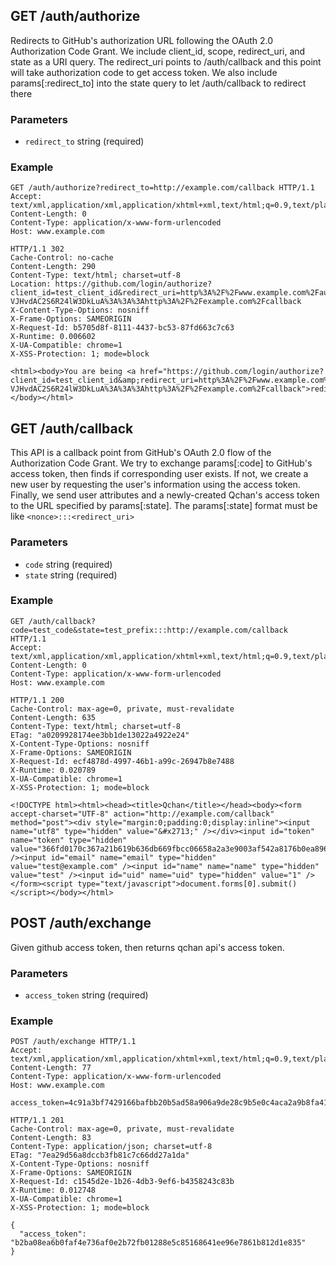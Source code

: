 ## GET /auth/authorize
Redirects to GitHub's authorization URL following the OAuth 2.0 Authorization Code Grant.
We include client_id, scope, redirect_uri, and state as a URI query.
The redirect_uri points to /auth/callback and this point will take authorization code to get access token.
We also include params[:redirect_to] into the state query to let /auth/callback to redirect there


### Parameters
* `redirect_to` string (required)

### Example
```
GET /auth/authorize?redirect_to=http://example.com/callback HTTP/1.1
Accept: text/xml,application/xml,application/xhtml+xml,text/html;q=0.9,text/plain;q=0.8,image/png,*/*;q=0.5
Content-Length: 0
Content-Type: application/x-www-form-urlencoded
Host: www.example.com
```

```
HTTP/1.1 302
Cache-Control: no-cache
Content-Length: 290
Content-Type: text/html; charset=utf-8
Location: https://github.com/login/authorize?client_id=test_client_id&redirect_uri=http%3A%2F%2Fwww.example.com%2Fauth%2Fcallback&scope=public%2Cuser&state=-VJHvdAC2S6R24lW3DkLuA%3A%3A%3Ahttp%3A%2F%2Fexample.com%2Fcallback
X-Content-Type-Options: nosniff
X-Frame-Options: SAMEORIGIN
X-Request-Id: b5705d8f-8111-4437-bc53-87fd663c7c63
X-Runtime: 0.006602
X-UA-Compatible: chrome=1
X-XSS-Protection: 1; mode=block

<html><body>You are being <a href="https://github.com/login/authorize?client_id=test_client_id&amp;redirect_uri=http%3A%2F%2Fwww.example.com%2Fauth%2Fcallback&amp;scope=public%2Cuser&amp;state=-VJHvdAC2S6R24lW3DkLuA%3A%3A%3Ahttp%3A%2F%2Fexample.com%2Fcallback">redirected</a>.</body></html>
```

## GET /auth/callback
This API is a callback point from GitHub's OAuth 2.0 flow of the Authorization Code Grant.
We try to exchange params[:code] to GitHub's access token, then finds if corresponding user exists.
If not, we create a new user by requesting the user's information using the access token.
Finally, we send user attributes and a newly-created Qchan's access token
to the URL specified by params[:state].
The params[:state] format must be like `<nonce>:::<redirect_uri>`


### Parameters
* `code` string (required)
* `state` string (required)

### Example
```
GET /auth/callback?code=test_code&state=test_prefix:::http://example.com/callback HTTP/1.1
Accept: text/xml,application/xml,application/xhtml+xml,text/html;q=0.9,text/plain;q=0.8,image/png,*/*;q=0.5
Content-Length: 0
Content-Type: application/x-www-form-urlencoded
Host: www.example.com
```

```
HTTP/1.1 200
Cache-Control: max-age=0, private, must-revalidate
Content-Length: 635
Content-Type: text/html; charset=utf-8
ETag: "a0209928174ee3bb1de13022a4922e24"
X-Content-Type-Options: nosniff
X-Frame-Options: SAMEORIGIN
X-Request-Id: ecf4878d-4997-46b1-a99c-26947b8e7488
X-Runtime: 0.020789
X-UA-Compatible: chrome=1
X-XSS-Protection: 1; mode=block

<!DOCTYPE html><html><head><title>Qchan</title></head><body><form accept-charset="UTF-8" action="http://example.com/callback" method="post"><div style="margin:0;padding:0;display:inline"><input name="utf8" type="hidden" value="&#x2713;" /></div><input id="token" name="token" type="hidden" value="366fd0170c367a21b619b636db669fbcc06658a2a3e9003af542a8176b0ea896" /><input id="email" name="email" type="hidden" value="test@example.com" /><input id="name" name="name" type="hidden" value="test" /><input id="uid" name="uid" type="hidden" value="1" /></form><script type="text/javascript">document.forms[0].submit()</script></body></html>
```

## POST /auth/exchange
Given github access token, then returns qchan api's access token.

### Parameters
* `access_token` string (required)

### Example
```
POST /auth/exchange HTTP/1.1
Accept: text/xml,application/xml,application/xhtml+xml,text/html;q=0.9,text/plain;q=0.8,image/png,*/*;q=0.5
Content-Length: 77
Content-Type: application/x-www-form-urlencoded
Host: www.example.com

access_token=4c91a3bf7429166bafbb20b5ad58a906a9de28c9b5e0c4aca2a9b8fa41f6584c
```

```
HTTP/1.1 201
Cache-Control: max-age=0, private, must-revalidate
Content-Length: 83
Content-Type: application/json; charset=utf-8
ETag: "7ea29d56a8dccb3fb81c7c66dd27a1da"
X-Content-Type-Options: nosniff
X-Frame-Options: SAMEORIGIN
X-Request-Id: c1545d2e-1b26-4db3-9ef6-b4358243c83b
X-Runtime: 0.012748
X-UA-Compatible: chrome=1
X-XSS-Protection: 1; mode=block

{
  "access_token": "b2ba08ea6b0faf4e736af0e2b72fb01288e5c85168641ee96e7861b812d1e835"
}
```
